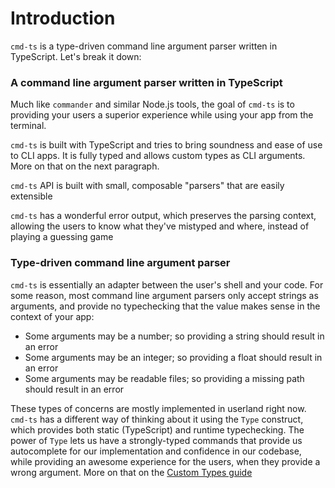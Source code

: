 # Introduction

`cmd-ts` is a type-driven command line argument parser written in TypeScript. Let's break it down:

### A command line argument parser written in TypeScript

Much like `commander` and similar Node.js tools, the goal of `cmd-ts` is to providing your users a superior experience while using your app from the terminal.

`cmd-ts` is built with TypeScript and tries to bring soundness and ease of use to CLI apps. It is fully typed and allows custom types as CLI arguments. More on that on the next paragraph.

`cmd-ts` API is built with small, composable "parsers" that are easily extensible

`cmd-ts` has a wonderful error output, which preserves the parsing context, allowing the users to know what they've mistyped and where, instead of playing a guessing game

### Type-driven command line argument parser

`cmd-ts` is essentially an adapter between the user's shell and your code. For some reason, most command line argument parsers only accept strings as arguments, and provide no typechecking that the value makes sense in the context of your app:

- Some arguments may be a number; so providing a string should result in an error
- Some arguments may be an integer; so providing a float should result in an error
- Some arguments may be readable files; so providing a missing path should result in an error

These types of concerns are mostly implemented in userland right now. `cmd-ts` has a different way of thinking about it using the `Type` construct, which provides both static (TypeScript) and runtime typechecking. The power of `Type` lets us have a strongly-typed commands that provide us autocomplete for our implementation and confidence in our codebase, while providing an awesome experience for the users, when they provide a wrong argument. More on that on the [Custom Types guide](./custom_types.md)
